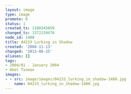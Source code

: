 ```yaml
---
layout: image
type: image
promote: 0
status: 1
created_ts: 1100345059
changed_ts: 1372159476
node_id: 1480
title: 04233 Lurking in Shadow
created: '2004-11-13'
changed: '2013-06-25'
aliases: []
tags:
- 2004/01 - January 2004
- Abel Tasman
images:
- - src: image/images/04233_lurking_in_shadow-1480.jpg
    name: 04233_lurking_in_shadow-1480.jpg
---
```


